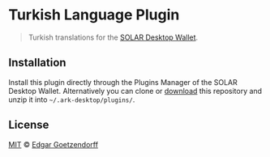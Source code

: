 # Turkish Language Plugin

> Turkish translations for the [SOLAR Desktop Wallet](https://solar.org/desktop-wallet).

## Installation

Install this plugin directly through the Plugins Manager of the SOLAR Desktop Wallet. Alternatively you can clone or [download](https://github.com/mtaylan/turkish-language-plugin/archive/master.zip) this repository and unzip it into `~/.ark-desktop/plugins/`.


## License

[MIT](LICENSE) © [Edgar Goetzendorff](https://github.com/dated)
